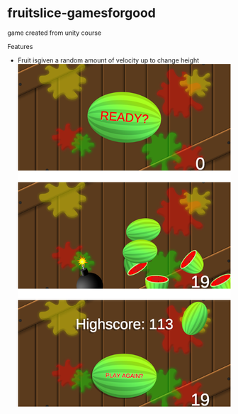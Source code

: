# fruitslice-gamesforgood
game created from unity course

Features
- Fruit isgiven a random amount of velocity up to change height
![Fruit Slice Screenshots](https://github.com/desrocm/fruitslice-gamesforgood/blob/master/fruitninja-screenshots.png?raw=true)

